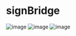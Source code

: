 # signBridge

![image](https://user-images.githubusercontent.com/73211317/235437578-681d9635-96f8-4293-b5b9-cfed751a0312.png)
![image](https://user-images.githubusercontent.com/73211317/235437594-5659f485-a7d2-4a4a-a584-11e0459f43f1.png)
![image](https://user-images.githubusercontent.com/73211317/235437636-f67ea695-427e-45b5-b36b-7d46705cf525.png)
